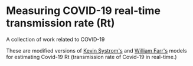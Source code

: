 # Measuring COVID-19 real-time transmission rate (Rt)
A collection of work related to COVID-19

These are modified versions of [Kevin Systrom's](https://github.com/k-sys/covid-19/) and [William Farr's](https://github.com/farr/covid-19/) models for estimating Covid-19 Rt (transmission rate of Covid-19 in real-time.)

